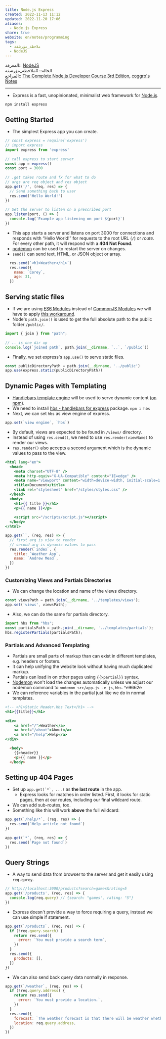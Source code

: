 ```yaml
---  
title: Node.js Express  
created: 2022-11-13 11:12  
updated: 2022-11-20 17:06  
aliases:  
  - Node.js Express  
share: true  
website: en/notes/programming  
tags:  
  - ملاحظة_مؤرشفة  
  - NodeJS  
---  
```

  
  
  
المعرفة:: [NodeJS](NodeJS)  
الحالة:: #ملاحظة_مؤرشفة  
المراجع:: [The Complete Node.js Developer Course 3rd Edition](The%20Complete%20Node.js%20Developer%20Course%203rd%20Edition), [coggro's Notes](https://github.com/coggro/node-notes-2021/tree/main/Section%20007)  
  
---  
  
- Express is a fast, unopinionated, minimalist web framework for [Node.js](http://nodejs.org/).  
  
```bash  
npm install express  
```  
  
## Getting Started  
  
- The simplest Express app you can create.  
  
```js  
// const express = require('express')  
// import express  
import express from 'express'  
  
// call express to start server  
const app = express()  
const port = 3000  
  
// .get takes route and fx for what to do  
// args are req object and res object  
app.get('/', (req, res) => {  
  // Send something back to user  
  res.send('Hello World!')  
})  
  
// Set the server to listen on a prescribed port  
app.listen(port, () => {  
  console.log(`Example app listening on port ${port}`)  
})  
```  
  
- This app starts a server and listens on port 3000 for connections and responds with “Hello World!” for requests to the root URL (`/`) or *route*. For every other path, it will respond with a **404 Not Found**.  
- [nodemon](./Node.js%20nodemon%20package.md) can be used to restart the server on changes.  
- `send()` can send text, HTML, or JSON object or array.  
  
```js  
  res.send(`<h1>Weather</h1>`)  
  res.send({  
    name: `Corey`,  
    age: 31,  
  })  
```  
  
## Serving static files  
  
- If we are using [ES6 Modules](,%20JavaScript%20Modules#Native%20JavaScript%20(ES6)%20Modules.md) instead of [CommonJS Modules](,%20JavaScript%20Modules#CommonJS%20Modules.md) we will have to apply [this workaround](Node.js%20__dirname%20and%20__filename%20while%20using%20ES6%20modules.md).  
- Node's `path.join()` is used to get the full absolute path to the public folder `/public/`.  
  
```js  
import { join } from "path";  
  
// .. is one dir up  
console.log(`joined path`, path.join(__dirname, `..`, `/public`))  
```  
  
- Finally, we set express's `app.use()` to serve static files.  
  
```js  
const publicDirectoryPath = path.join(__dirname, '../public')  
app.use(express.static(publicDirectoryPath))  
```  
  
## Dynamic Pages with Templating  
  
- [Handlebars template engine](https://handlebarsjs.com/) will be used to serve dynamic content ([on npm](https://www.npmjs.com/package/handlebars)).  
- We need to install [hbs - handlebars for express](https://www.npmjs.com/package/hbs) package. `npm i hbs`  
- Next, we can set `hbs` as view engine of express.  
  
```js  
app.set(`view engine`, `hbs`)  
```  
  
- By default, views are expected to be found in `/views/` directory.  
- Instead of using `res.send()`, we need to use `res.render(viewName)` to render our views.  
- `res.render()` also accepts a second argument which is the dynamic values to pass to the view.  
  
```html:/views/index.hbs  
<html lang="en">  
  <head>  
    <meta charset="UTF-8" />  
    <meta http-equiv="X-UA-Compatible" content="IE=edge" />  
    <meta name="viewport" content="width=device-width, initial-scale=1.0" />  
    <title>Document</title>  
    <link rel="stylesheet" href="/styles/styles.css" />  
  </head>  
  <body>  
    <h1>{{ title }}</h1>  
    <p>{{ name }}</p>  
  
    <script src="/scripts/script.js"></script>  
  </body>  
</html>  
```  
  
```js  
app.get(``, (req, res) => {  
  // first arg is view to render  
  // second arg is dynamic values to pass  
  res.render(`index`, {  
    title: `Weather App`,  
    name: `Andrew Mead`,  
  })  
})  
```  
  
### Customizing Views and Partials Directories  
  
- We can change the location and name of the views directory.  
  
```js  
const viewsPath = path.join(__dirname, '../templates/views');  
app.set('views', viewsPath);  
```  
  
- Also, we can do the same for partials directory.  
  
```js  
import hbs from "hbs";  
const partialsPath = path.join(__dirname, '../templates/partials');  
hbs.registerPartials(partialsPath);  
```  
  
### Partials and Advanced Templating  
  
- Partials are small parts of markup than can exist in different templates, e.g. headers or footers.  
- It can help unifying the website look without having much duplicated markup.  
- Partials can load in on other pages using `{{>partial}}` syntax.  
- [Nodemon](./Node.js%20nodemon%20package.md) won't load the changes automatically unless we adjust our nodemon command to `nodemon src/app.js -e js,hbs`. ^e9662e  
- We can reference variables in the partial just like we do in normal templates.  
  
```html:/templates/partials/header.hbs  
<!-- <h1>Static Header.hbs Text</h1> -->  
<h1>{{title}}</h1>  
  
<div>  
    <a href="/">Weather</a>  
    <a href="/about">About</a>  
    <a href="/help">Help</a>  
</div>  
```  
  
```html  
  <body>  
    {{>header}}  
    <p>{{ name }}</p>  
  </body>  
```  
  
## Setting up 404 Pages  
  
- Set up ``app.get(`*`, ...)`` as **the last route** in the app.  
  - Express looks for matches in order listed. First, it looks for static pages, then at our routes, including our final wildcard route.  
- We can add sub-routes, too.  
- Something like this will work **above** the full wildcard:  
  
```js  
app.get(`/help/*`, (req, res) => {  
  res.send(`Help article not found`)  
})  
  
app.get(`*`, (req, res) => {  
  res.send(`Page not found`)  
})  
```  
  
## Query Strings  
  
- A way to send data from browser to the server and get it easily using `req.qurey`.  
  
```js  
// http://localhost:3000/products?search=games&rating=5  
app.get('/products', (req, res) => {  
  console.log(req.query) // {search: "games", rating: "5"}  
})  
```  
  
- Express doesn't provide a way to force requiring a query, instead we can use simple if statement.  
  
```js  
app.get(`/products`, (req, res) => {  
  if (!req.query.search) {  
    return res.send({  
      error: `You must provide a search term`,  
    })  
  }  
  res.send({  
    products: [],  
  })  
})  
```  
  
- We can also send back query data normally in response.  
  
```js  
app.get(`/weather`, (req, res) => {  
  if (!req.query.address) {  
    return res.send({  
      error: `You must provide a location.`,  
    })  
  }  
  res.send({  
    forecast: `The weather forecast is that there will be weather whether or not you can weather it.`,  
    location: req.query.address,  
  })  
})  
```  
